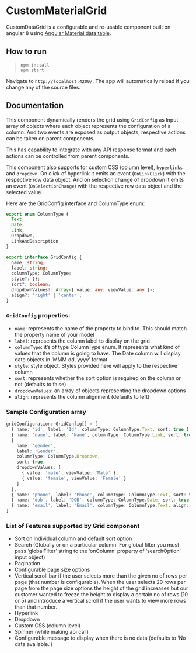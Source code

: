 # CustomMaterialGrid

CustomDataGrid is a configurable and re-usable component built on angular 8 using [Angular Material data table](https://material.angular.io/components/table/overview).

## How to run

> `npm install`\
> `npm start`

Navigate to `http://localhost:4200/`. The app will automatically reload if you change any of the source files.

## Documentation

This component dynamically renders the grid using `GridConfig` as Input array of objects where each object represents the configuration of a column. And two events are exposed as output objects, respective actions can be taken on parent components.

This has capability to integrate with any API response format and each actions can be controlled from parent components.

This component also supports for custom CSS (column level), `hyperlinks` and `dropdown`. On click of hyperlink it emits an event (`OnLinkClick`) with the respective row data object. And on selection change of dropdown it emits an event (`OnSelectionChange`) with the respective row data object and the selected value.

Here are the GridConfig interface and ColumnType enum:

```typescript
export enum ColumnType {
  Text,
  Date,
  Link,
  Dropdown,
  LinkAndDescription
}

export interface GridConfig {
  name: string;
  label: string;
  columnType: ColumnType;
  style?: {};
  sort?: boolean;
  dropdownValues?: Array<{ value: any; viewValue: any }>;
  align?: 'right' | 'center';
}
```

### `GridConfig` properties:

- `name`: represents the name of the property to bind to. This should match the property name of your model
- `label`: represents the column label to display on the grid
- `columnType`: it’s of type ColumnType enum. It represents what kind of values that the column is going to have. The Date column will display date objects in ‘MMM dd, yyyy’ format
- `style`: style object. Styles provided here will apply to the respective column
- `sort`: represents whether the sort option is required on the column or not (defaults to false)
- `dropdownValues`: an array of objects representing the dropdown options
- `align`: represents the column alignment (defaults to left)

### Sample Configuration array

```typescript
gridConfiguration: GridConfig[] = [
  { name: 'id', label: 'Id', columnType: ColumnType.Text, sort: true },
  { name: 'name', label: 'Name', columnType: ColumnType.Link, sort: true },
  {
    name: 'gender',
    label: 'Gender',
    columnType: ColumnType.Dropdown,
    sort: true,
    dropdownValues: [
      { value: 'male', viewValue: 'Male' },
      { value: 'female', viewValue: 'Female' }
    ]
  },
  { name: 'phone', label: 'Phone', columnType: ColumnType.Text, sort: true },
  { name: 'dob', label: 'DOB', columnType: ColumnType.Date, sort: true, align: 'right' },
  { name: 'email', label: 'Email', columnType: ColumnType.Text, align: 'center' }
]
```

### List of Features supported by Grid component

- Sort on individual column and default sort option
- Search (Globally or on a particular column. For global filter you must pass ‘globalFilter’ string to the ‘onColumn’ property of ‘searchOption’ input object)
- Pagination
- Configurable page size options
- Vertical scroll bar if the user selects more than the given no of rows per page (that number is configurable). When the user selects 20 rows per page from the page size options the height of the grid increases but our customer wanted to freeze the height to display a certain no of rows (10 or 5) and introduce a vertical scroll if the user wants to view more rows than that number.
- Hyperlink
- Dropdown
- Custom CSS (column level)
- Spinner (while making api call)
- Configurable message to display when there is no data (defaults to ‘No data available.’)
